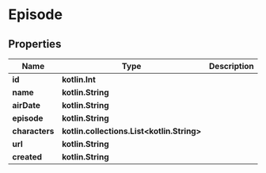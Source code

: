 
# Episode

## Properties
| Name | Type | Description | Notes |
| ------------ | ------------- | ------------- | ------------- |
| **id** | **kotlin.Int** |  |  [optional] |
| **name** | **kotlin.String** |  |  [optional] |
| **airDate** | **kotlin.String** |  |  [optional] |
| **episode** | **kotlin.String** |  |  [optional] |
| **characters** | **kotlin.collections.List&lt;kotlin.String&gt;** |  |  [optional] |
| **url** | **kotlin.String** |  |  [optional] |
| **created** | **kotlin.String** |  |  [optional] |



